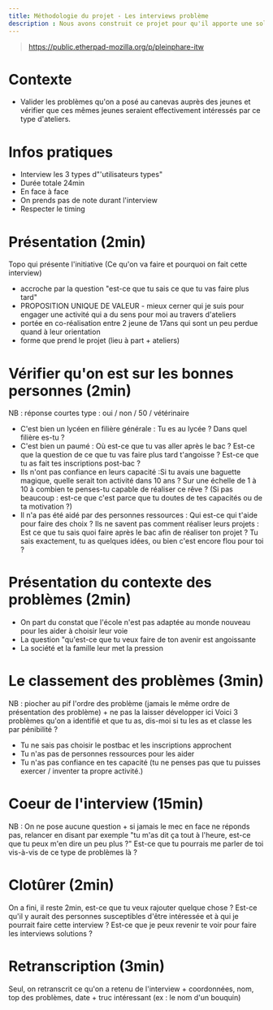 ```yaml
---
title: Méthodologie du projet - Les interviews problème
description : Nous avons construit ce projet pour qu'il apporte une solution à certains problèmes de jeunes qui ne savent pas choisir comme orientation post-bac. Pour ça, nous avons supposé qu'ils rencontraient certaines problématiques. Pour être sûrs que notre projet apporte de vraies solutions à des vrais problèmes et qu'il est un impact plus fort, on a réalisé une série d'interviews selon la méthodologie suivante.
---
```


> https://public.etherpad-mozilla.org/p/pleinphare-itw

# Contexte 
- Valider les problèmes qu'on a posé au canevas auprès des jeunes et vérifier que ces mêmes jeunes seraient effectivement intéressés par ce type d'ateliers.

# Infos pratiques
- Interview les 3 types d"'utilisateurs types" 
- Durée totale 24min
- En face à face
- On prends pas de note durant l'interview
- Respecter le timing

# Présentation (2min)
Topo qui présente l'initiative (Ce qu'on va faire et pourquoi on fait cette interview)
- accroche par la question "est-ce que tu sais ce que tu vas faire plus tard"
- PROPOSITION UNIQUE DE VALEUR - mieux cerner qui je suis pour engager une activité qui a du sens pour moi au travers d'ateliers
- portée en co-réalisation entre 2 jeune de 17ans qui sont un peu perdue quand à leur orientation 
- forme que prend le projet (lieu à part + ateliers)

# Vérifier qu'on est sur les bonnes personnes (2min)
NB : réponse courtes type : oui / non / 50 / vétérinaire
- C'est bien un lycéen en filière générale : Tu es au lycée ? Dans quel filière es-tu ? 
- C'est bien un paumé : Où est-ce que tu vas aller après le bac ? Est-ce que la question de ce que tu vas faire plus tard t'angoisse ? Est-ce que tu as fait tes inscriptions post-bac ?
- Ils n'ont pas confiance en leurs capacité :Si tu avais une baguette magique, quelle serait ton activité dans 10 ans ? Sur une échelle de 1 à 10 à combien te penses-tu  capable de réaliser ce rêve ? (Si pas beaucoup : est-ce que c'est parce que tu doutes de tes capacités ou de ta motivation ?)
- Il n'a pas été aidé par des personnes ressources : Qui est-ce qui t'aide pour faire des choix ?
Ils ne savent pas comment réaliser leurs projets : Est ce que tu sais quoi faire après le bac afin de réaliser ton projet ? Tu sais exactement, tu as quelques idées, ou bien c'est encore flou pour toi ?
# Présentation du contexte des problèmes (2min)
- On part du constat que l'école n'est pas adaptée au monde nouveau pour les aider à choisir leur voie
- La question "qu'est-ce que tu veux faire de ton avenir est angoissante
- La société et la famille leur met la pression

# Le classement des problèmes (3min)
NB : piocher au pif l'ordre des problème (jamais le même ordre de présentation des problème)  + ne pas la laisser développer ici
Voici 3 problèmes qu'on a identifié et que tu as, dis-moi si tu les as et classe les par pénibilité ?
- Tu ne sais pas choisir le postbac et les inscriptions approchent
- Tu n'as pas de personnes ressources pour les aider
- Tu n'as pas confiance en tes capacité (tu ne penses pas que tu puisses exercer / inventer ta propre activité.) 

 # Coeur de l'interview (15min)
NB : On ne pose aucune question + si jamais le mec en face ne réponds pas, relancer en disant par exemple "tu m'as dit ça tout à l'heure, est-ce que tu peux m'en dire un peu plus ?"
Est-ce que tu pourrais me parler de toi vis-à-vis de ce type de problèmes là ?

# Clotûrer (2min)
On a fini, il reste 2min, est-ce que tu veux rajouter quelque chose ? 
Est-ce qu'il y aurait des personnes susceptibles d'être intéressée et à qui je pourrait faire cette interview ?
Est-ce que je peux revenir te voir pour faire les interviews solutions ?

# Retranscription (3min)
Seul, on retranscrit ce qu'on a retenu de l'interview + coordonnées, nom, top des problèmes, date + truc intéressant (ex : le nom d'un bouquin)
